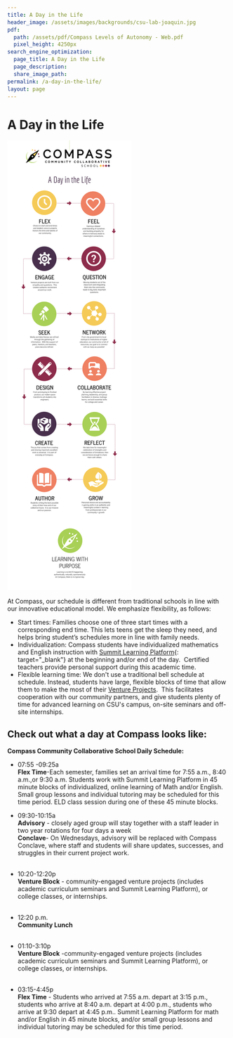 ```yaml
---
title: A Day in the Life
header_image: /assets/images/backgrounds/csu-lab-joaquin.jpg
pdf:
  path: /assets/pdf/Compass Levels of Autonomy - Web.pdf
  pixel_height: 4250px
search_engine_optimization:
  page_title: A Day in the Life
  page_description:
  share_image_path:
permalink: /a-day-in-the-life/
layout: page
---
```


# A Day in the Life

![](/assets/images/day-in-the-life.png)

At Compass, our schedule is different from traditional schools in line with our innovative educational model. We emphasize flexibility, as follows:&nbsp;

* Start times: Families choose one of three start times with a corresponding end time. This lets teens get the sleep they need, and helps bring student’s schedules more in line with family needs.
* Individualization: Compass students have individualized mathematics and English instruction with [Summit Learning Platform](https://www.summitlearning.org/){: target="_blank"}&nbsp;at the beginning and/or end of the day.&nbsp; Certified teachers provide personal support during this academic time.
* Flexible learning time: We don't use a traditional bell schedule at schedule. Instead, students have large, flexible blocks of time that allow them to make the most of their [Venture Projects](/venture-projects/).&nbsp; This facilitates cooperation with our community partners, and give students plenty of time for advanced learning on CSU's campus, on-site seminars and off-site internships.&nbsp;

## Check out what a day at Compass looks like:

**Compass Community Collaborative School Daily Schedule:**

* 07:55 -09:25a<br>**Flex Time**-Each semester, families set an arrival time for 7:55 a.m., 8:40 a.m.,or 9:30 a.m. Students work with Summit Learning Platform in 45 minute blocks of individualized, online learning of Math and/or English. Small group lessons and individual tutoring may be scheduled for this time period. ELD class session during one of these 45 minute blocks.

* 09:30-10:15a<br>**Advisory** - closely aged group will stay together with a staff leader in two year rotations for four days a week<br>**Conclave**- On Wednesdays, advisory will be replaced with Compass Conclave, where staff and students will share updates, successes, and struggles in their current project work.<br>&nbsp;
* 10:20-12:20p<br>**Venture Block** - community-engaged venture projects (includes academic curriculum seminars and Summit Learning Platform), or college classes, or internships.&nbsp;<br>&nbsp;
* 12:20 p.m.<br>**Community Lunch**<br>&nbsp;
* 01:10-3:10p<br>**Venture Block** -community-engaged venture projects (includes academic curriculum seminars and Summit Learning Platform), or college classes, or internships.<br>&nbsp;
* 03:15-4:45p<br>**Flex Time** - Students who arrived at 7:55 a.m. depart at 3:15 p.m., students who arrive at 8:40 a.m. depart at 4:00 p.m., students who arrive at 9:30 depart at 4:45 p.m.. Summit Learning Platform for math and/or English in 45 minute blocks, and/or small group lessons and individual tutoring may be scheduled for this time period.

&nbsp;